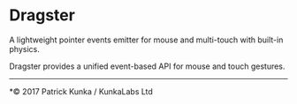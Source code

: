 # Dragster

A lightweight pointer events emitter for mouse and multi-touch with built-in physics.

Dragster provides a unified event-based API for mouse and touch gestures.

---
*&copy; 2017 Patrick Kunka / KunkaLabs Ltd
